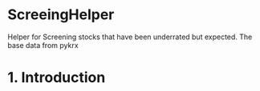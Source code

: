 # ScreeingHelper
Helper for Screening stocks that have been underrated but expected. The base data from pykrx

# 1. Introduction
